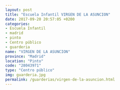 ```yaml
---
layout: post
title: "Escuela Infantil VIRGEN DE LA ASUNCION"
date: 2017-09-20 20:57:05 +0200
categories:
- Escuela Infantil
- madrid
- pinto
- Centro público
- guarderia
name: "VIRGEN DE LA ASUNCION"
province: "Madrid"
location: "Pinto"
code: "28043971"
type: "Centro público"
img: guarderia.jpg
permalink: /guarderias/virgen-de-la-asuncion.html
---
```

